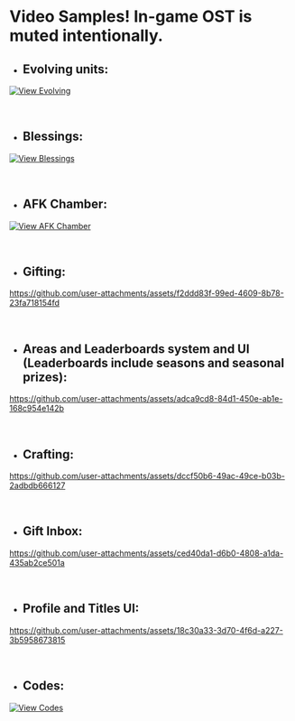 # Video Samples! In-game OST is muted intentionally.

- ## Evolving units:
[![View Evolving](https://img.youtube.com/vi/jOG1paCrho8/0.jpg)](https://www.youtube.com/watch?v=jOG1paCrho8)

<br>

- ## Blessings:
[![View Blessings](https://img.youtube.com/vi/YxbmoCdf5Hg/0.jpg)](https://www.youtube.com/watch?v=YxbmoCdf5Hg)

<br>

- ## AFK Chamber:
[![View AFK Chamber](https://img.youtube.com/vi/8UHeb2J9sDM/0.jpg)](https://www.youtube.com/watch?v=8UHeb2J9sDM)

<br>

- ## Gifting:
https://github.com/user-attachments/assets/f2ddd83f-99ed-4609-8b78-23fa718154fd

<br>

- ## Areas and Leaderboards system and UI (Leaderboards include seasons and seasonal prizes):
https://github.com/user-attachments/assets/adca9cd8-84d1-450e-ab1e-168c954e142b

<br>

- ## Crafting:
https://github.com/user-attachments/assets/dccf50b6-49ac-49ce-b03b-2adbdb666127


<br>

- ## Gift Inbox:
https://github.com/user-attachments/assets/ced40da1-d6b0-4808-a1da-435ab2ce501a

<br>

- ## Profile and Titles UI:
https://github.com/user-attachments/assets/18c30a33-3d70-4f6d-a227-3b5958673815

<br>

- ## Codes:
[![View Codes](https://img.youtube.com/vi/ASGtwNKUA8Y/0.jpg)](https://www.youtube.com/watch?v=ASGtwNKUA8Y)
